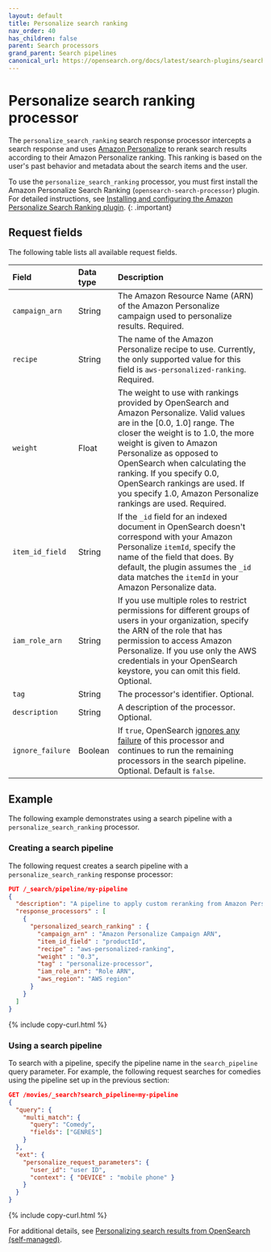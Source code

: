 ```yaml
---
layout: default
title: Personalize search ranking
nav_order: 40
has_children: false
parent: Search processors
grand_parent: Search pipelines
canonical_url: https://opensearch.org/docs/latest/search-plugins/search-pipelines/personalize-search-ranking/
---
```


# Personalize search ranking processor

The `personalize_search_ranking` search response processor intercepts a search response and uses [Amazon Personalize](https://aws.amazon.com/personalize/) to rerank search results according to their Amazon Personalize ranking. This ranking is based on the user's past behavior and metadata about the search items and the user.

To use the `personalize_search_ranking` processor, you must first install the Amazon Personalize Search Ranking (`opensearch-search-processor`) plugin. For detailed instructions, see [Installing and configuring the Amazon Personalize Search Ranking plugin](https://docs.aws.amazon.com/personalize/latest/dg/opensearch-install.html).
{: .important}

## Request fields

The following table lists all available request fields.

Field | Data type | Description
:--- | :--- | :--- 
`campaign_arn` | String |  The Amazon Resource Name (ARN) of the Amazon Personalize campaign used to personalize results. Required.
`recipe` | String | The name of the Amazon Personalize recipe to use. Currently, the only supported value for this field is `aws-personalized-ranking`. Required.
`weight` | Float | The weight to use with rankings provided by OpenSearch and Amazon Personalize. Valid values are in the [0.0, 1.0] range. The closer the weight is to 1.0, the more weight is given to Amazon Personalize as opposed to OpenSearch when calculating the ranking. If you specify 0.0, OpenSearch rankings are used. If you specify 1.0, Amazon Personalize rankings are used. Required.
`item_id_field` | String | If the `_id` field for an indexed document in OpenSearch doesn't correspond with your Amazon Personalize `itemId`, specify the name of the field that does. By default, the plugin assumes the `_id` data matches the `itemId` in your Amazon Personalize data.
`iam_role_arn` | String | If you use multiple roles to restrict permissions for different groups of users in your organization, specify the ARN of the role that has permission to access Amazon Personalize. If you use only the AWS credentials in your OpenSearch keystore, you can omit this field. Optional.
`tag` | String | The processor's identifier. Optional.
`description` | String | A description of the processor. Optional.
`ignore_failure` | Boolean | If `true`, OpenSearch [ignores any failure]({{site.url}}{{site.baseurl}}/search-plugins/search-pipelines/creating-search-pipeline/#ignoring-processor-failures) of this processor and continues to run the remaining processors in the search pipeline. Optional. Default is `false`.

## Example 

The following example demonstrates using a search pipeline with a `personalize_search_ranking` processor. 

### Creating a search pipeline 

The following request creates a search pipeline with a `personalize_search_ranking` response processor:

```json
PUT /_search/pipeline/my-pipeline
{
  "description": "A pipeline to apply custom reranking from Amazon Personalize",
  "response_processors" : [
    {
      "personalized_search_ranking" : {
        "campaign_arn" : "Amazon Personalize Campaign ARN",
        "item_id_field" : "productId",
        "recipe" : "aws-personalized-ranking",
        "weight" : "0.3",
        "tag" : "personalize-processor",
        "iam_role_arn": "Role ARN",
        "aws_region": "AWS region"
      }
    }
  ]
}
```
{% include copy-curl.html %}

### Using a search pipeline

To search with a pipeline, specify the pipeline name in the `search_pipeline` query parameter. For example, the following request searches for comedies using the pipeline set up in the previous section:

```json
GET /movies/_search?search_pipeline=my-pipeline
{
  "query": {
    "multi_match": {
      "query": "Comedy",
      "fields": ["GENRES"]
    }
  },
  "ext": {
    "personalize_request_parameters": {
      "user_id": "user ID",
      "context": { "DEVICE" : "mobile phone" }
    }
  }
}
```
{% include copy-curl.html %}

For additional details, see [Personalizing search results from OpenSearch (self-managed)](https://docs.aws.amazon.com/personalize/latest/dg/personalize-opensearch.html).